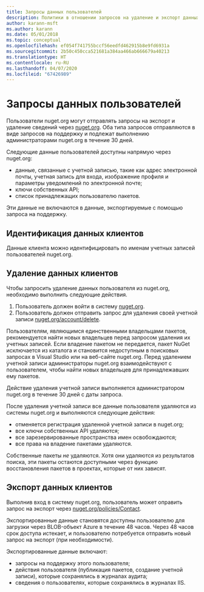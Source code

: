 ```yaml
---
title: Запросы данных пользователей
description: Политики в отношении запросов на удаление и экспорт данных пользователей
author: karann-msft
ms.author: karann
ms.date: 05/01/2018
ms.topic: conceptual
ms.openlocfilehash: ef054f741755bccf56eedfd462915b8e9fd6931a
ms.sourcegitcommit: 2b50c450cca521681a384aa466ab666679a40213
ms.translationtype: HT
ms.contentlocale: ru-RU
ms.lasthandoff: 04/07/2020
ms.locfileid: "67426989"
---
```

# <a name="user-data-requests"></a>Запросы данных пользователей

Пользователи nuget.org могут отправлять запросы на экспорт и удаление сведений через [nuget.org](https://www.nuget.org). Оба типа запросов отправляются в виде запросов на поддержку и подлежат выполнению администраторами nuget.org в течение 30 дней.

Следующие данные пользователей доступны напрямую через nuget.org:

* данные, связанные с учетной записью, такие как адрес электронной почты, учетная запись для входа, изображение профиля и параметры уведомлений по электронной почте;
* ключи собственных API;
* список принадлежащих пользователю пакетов.

Эти данные не включаются в данные, экспортируемые с помощью запроса на поддержку.

## <a name="identifying-customer-data"></a>Идентификация данных клиентов

Данные клиента можно идентифицировать по именам учетных записей пользователей nuget.org.

## <a name="deleting-customer-data"></a>Удаление данных клиентов

Чтобы запросить удаление данных пользователя из nuget.org, необходимо выполнить следующие действия.

1. Пользователь должен войти в систему [nuget.org](https://www.nuget.org).
1. Пользователь должен отправить запрос для удаления своей учетной записи [nuget.org/account/delete](https://www.nuget.org/account/delete).

Пользователям, являющимся единственными владельцами пакетов, рекомендуется найти новых владельцев перед запросом удаления их учетных записей. Если владение пакетом не передается, пакет NuGet исключается из каталога и становится недоступным в поисковых запросах в Visual Studio или на веб-сайте nuget.org. Перед удалением учетной записи администраторы nuget.org взаимодействуют с пользователем, чтобы найти новых владельцев для принадлежавших ему пакетов.

Действие удаления учетной записи выполняется администратором nuget.org в течение 30 дней с даты запроса.

После удаления учетной записи все данные пользователя удаляются из системы nuget.org и выполняются следующие действия:

* отменяется регистрация удаленной учетной записи в nuget.org;
* все ключи собственных API удаляются;
* все зарезервированные пространства имен освобождаются;
* все права на владение пакетами удаляются.

Собственные пакеты *не* удаляются. Хотя они удаляются из результатов поиска, эти пакеты остаются доступными через функцию восстановления пакетов в проектах, которые от них зависят.

## <a name="exporting-customer-data"></a>Экспорт данных клиентов

Выполнив вход в систему nuget.org, пользователь может оправить запрос на экспорт через [nuget.org/policies/Contact](https://www.nuget.org/policies/Contact).

Экспортированные данные становятся доступны пользователю для загрузки через BLOB-объект Azure в течение 48 часов. Через 48 часов срок доступа истекает, и пользователю потребуется отправить новый запрос на экспорт (при необходимости).

Экспортированные данные включают:

* запросы на поддержку этого пользователя;
* действия пользователя (публикация пакетов, создание учетной записи), которые сохранялись в журналах аудита;
* сведения о пользователях, которые сохранялись в журналах IIS.
